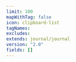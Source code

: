 ```yaml
---
limit: 100
mapWithTag: false
icon: clipboard-list
tagNames: 
excludes: 
extends: journal/journal
version: "2.0"
fields: []
---
```


